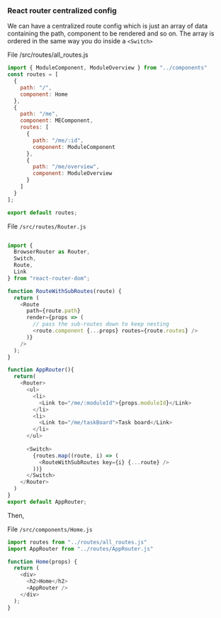 ### React router centralized config

We can have a centralized route config which is just an array of data containing the path, component to be rendered and so on.
The array is ordered in the same way you do inside a `<Switch>`

File /src/routes/all_routes.js

```js
import { ModuleComponent, ModuleOverview } from "../components"
const routes = [
  {
    path: "/",
    component: Home
  },
  {
    path: "/me",
    component: MEComponent,
    routes: [
      {
        path: "/me/:id",
        component: ModuleComponent
      },
      {
        path: "/me/overview",
        component: ModuleOverview
      }
    ]
  }
];

export default routes;

```

File `/src/routes/Router.js`

```js

import {
  BrowserRouter as Router,
  Switch,
  Route,
  Link
} from "react-router-dom";

function RouteWithSubRoutes(route) {
  return (
    <Route
      path={route.path}
      render={props => (
        // pass the sub-routes down to keep nesting
        <route.component {...props} routes={route.routes} />
      )}
    />
  );
}

function AppRouter(){
  return(
    <Router>
      <ul>
        <li>
          <Link to="/me/:moduleId">{props.moduleId}</Link>
        </li>
        <li>
          <Link to="/me/taskBoard">Task board</Link>
        </li>
      </ul>
      
      <Switch>
        {routes.map((route, i) => (
          <RouteWithSubRoutes key={i} {...route} />
        ))}
      </Switch>
    </Router>
  )
}
export default AppRouter;

```

Then,

File `/src/components/Home.js`

```js
import routes from "../routes/all_routes.js"
import AppRouter from "../routes/AppRouter.js"

function Home(props) {
  return (
    <div>
      <h2>Home</h2>
      <AppRouter />
    </div>
  );
}

```
